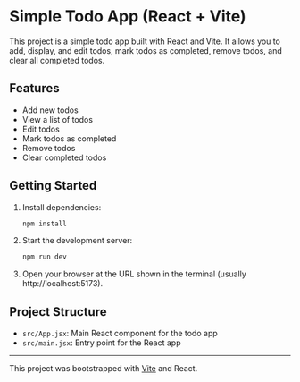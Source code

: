 # Simple Todo App (React + Vite)

This project is a simple todo app built with React and Vite. It allows you to add, display, and edit todos, mark todos as completed, remove todos, and clear all completed todos.

## Features

- Add new todos
- View a list of todos
- Edit todos
- Mark todos as completed
- Remove todos
- Clear completed todos

## Getting Started

1. Install dependencies:

   ```bash
   npm install
   ```

2. Start the development server:

   ```bash
   npm run dev
   ```

3. Open your browser at the URL shown in the terminal (usually http://localhost:5173).

## Project Structure

- `src/App.jsx`: Main React component for the todo app
- `src/main.jsx`: Entry point for the React app

---

This project was bootstrapped with [Vite](https://vitejs.dev/) and React.
